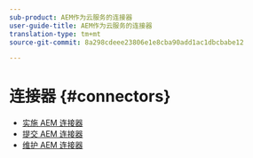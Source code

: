 ```yaml
---
sub-product: AEM作为云服务的连接器
user-guide-title: AEM作为云服务的连接器
translation-type: tm+mt
source-git-commit: 8a298cdeee23806e1e8cba90add1ac1dbcbabe12

---
```



# 连接器 {#connectors}

+ [实施 AEM 连接器](implement.md)
+ [提交 AEM 连接器](submit.md)
+ [维护 AEM 连接器](maintain.md)
